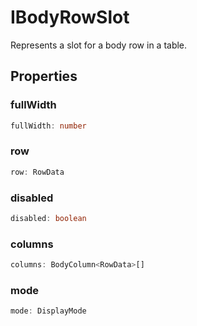 # IBodyRowSlot

Represents a slot for a body row in a table.

## Properties

### fullWidth

```ts
fullWidth: number
```

### row

```ts
row: RowData
```

### disabled

```ts
disabled: boolean
```

### columns

```ts
columns: BodyColumn<RowData>[]
```

### mode

```ts
mode: DisplayMode
```
